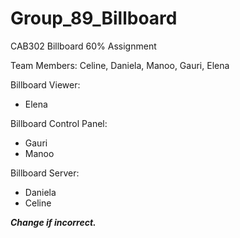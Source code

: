 # Group_89_Billboard
CAB302 Billboard 60% Assignment

Team Members: 
Celine, Daniela, Manoo, Gauri, Elena

Billboard Viewer: 
- Elena

Billboard Control Panel:
- Gauri 
- Manoo

Billboard Server: 
- Daniela 
- Celine

***Change if incorrect.***
